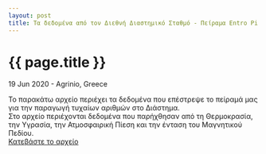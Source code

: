 ```yaml
---
layout: post
title: Τα δεδομένα από τον Διεθνή Διαστημικό Σταθμό - Πείραμα Entro Pi
---
```


{{ page.title }}
================

<p class="meta">19 Jun 2020 - Agrinio, Greece</p>

Το παρακάτω αρχείο περιέχει τα δεδομένα που επέστρεψε το πείραμά μας για την παραγωγή τυχαίων αριθμών στο Διάστημα.  
Στο αρχείο περιέχονται δεδομένα που παρήχθησαν από τη Θερμοκρασία, την Υγρασία, την Ατμοσφαιρική Πίεση και την ένταση του Μαγνητικού Πεδίου.  
[Κατεβάστε το αρχείο](https://raw.githubusercontent.com/liagason/liagason.github.io/master/files/data02.rar)
